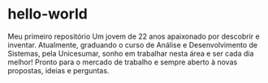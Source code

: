 # hello-world
Meu primeiro repositório
Um jovem de 22 anos apaixonado por descobrir e inventar. Atualmente, graduando o curso de Análise e Desenvolvimento de Sistemas, pela Unicesumar, sonho em trabalhar nesta área e ser cada dia melhor! Pronto para o mercado de trabalho e sempre aberto à novas propostas, ideias e perguntas. 
